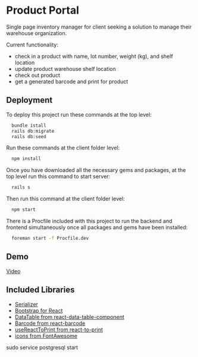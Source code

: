 # Product Portal

Single page inventory manager for client seeking a solution to manage their warehouse organization. 

Current functionality: 
* check in a product with name, lot number, weight (kg), and shelf location
* update product warehouse shelf location
* check out product 
* get a generated barcode and print for product


## Deployment

To deploy this project run these commands at the top level:

```bash
  bundle istall
  rails db:migrate
  rails db:seed
```
Run these commands at the client folder level:
```bash
  npm install
```
Once you have downloaded all the necessary gems and packages, at the top level run this command to start server:
```bash
  rails s
```
Then run this command at the client folder level:
```bash
  npm start
```
There is a Procfile included with this project to run the backend and frontend simultaneously once all packages and gems have been installed: 
```bash
  foreman start -f Procfile.dev
```


## Demo

[Video](https://youtu.be/pe7siYFoc2w)


## Included Libraries

 - [Serializer](https://github.com/rails-api/active_model_serializers)
 - [Bootstrap for React](https://react-bootstrap.github.io/)
 - [DataTable from react-data-table-component](https://www.npmjs.com/package/react-data-table-component)
 - [Barcode from react-barcode](https://www.npmjs.com/package/react-barcode)
 - [useReactToPrint from react-to-print](https://www.npmjs.com/package/react-to-print)
 - [icons from FontAwesome](https://fontawesome.com/icons)


sudo service postgresql start